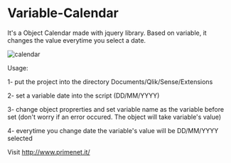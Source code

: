 # Variable-Calendar

It's a Object Calendar made with jquery library. Based on variable, it changes the value everytime you select a date.

![calendar](https://cloud.githubusercontent.com/assets/16780506/13328132/5d2a8d94-dbed-11e5-9f49-0fc22712b425.PNG)

Usage:

1- put the project into the directory Documents/Qlik/Sense/Extensions

2- set a variable date into the script (DD/MM/YYYY)

3- change object proprerties and set variable name as the variable before set (don't worry if an error occured. The object will take variable's value)

4- everytime you change date the variable's value will be DD/MM/YYYY selected

Visit http://www.primenet.it/
